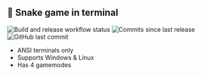 ## 🐍 Snake game in terminal
<p>
	<img alt="Build and release workflow status" src="https://github.com/CheDaniSV/terminal-snake/actions/workflows/build-and-release.yml/badge.svg">
	<img alt="Commits since last release"  src="https://img.shields.io/github/commits-since/CheDaniSV/terminal-snake/latest">
	<img alt="GitHub last commit" src="https://img.shields.io/github/last-commit/CheDaniSV/terminal-snake">
</p>

- ANSI terminals only
- Supports Windows & Linux
- Has 4 gamemodes
